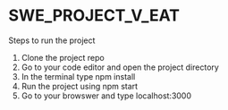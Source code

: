 # SWE_PROJECT_V_EAT
Steps to run the project
1. Clone the project repo
2. Go to your code editor and open the project directory
3. In the terminal type npm install
4. Run the project using npm start
5. Go to your browswer and type localhost:3000
